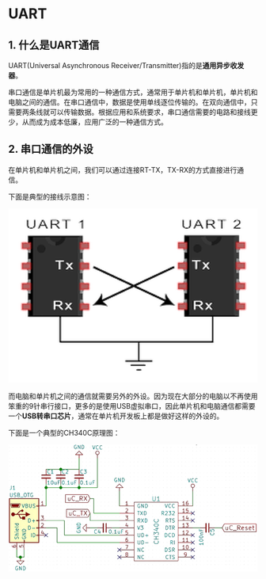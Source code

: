# UART

## 1. 什么是UART通信

UART(Universal Asynchronous Receiver/Transmitter)指的是**通用异步收发器**。

串口通信是单片机最为常用的一种通信方式，通常用于单片机和单片机，单片机和电脑之间的通信。在串口通信中，数据是使用单线逐位传输的。在双向通信中，只需要两条线就可以传输数据。根据应用和系统要求，串口通信需要的电路和接线更少，从而成为成本低廉，应用广泛的一种通信方式。

## 2. 串口通信的外设

在单片机和单片机之间，我们可以通过连接RT-TX，TX-RX的方式直接进行通信。

下面是典型的接线示意图：

![UART接线示意图](Images/0-1.png)

而电脑和单片机之间的通信就需要另外的外设。因为现在大部分的电脑以不再使用笨重的9针串行接口，更多的是使用USB虚拟串口，因此单片机和电脑通信都需要一个**USB转串口芯片**，通常在单片机开发板上都是做好这样的外设的。

下面是一个典型的CH340C原理图：

![CH340C](Images/0-2.png)